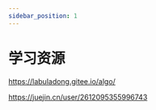```yaml
---
sidebar_position: 1
---
```


# 学习资源

https://labuladong.gitee.io/algo/

https://juejin.cn/user/2612095355996743
